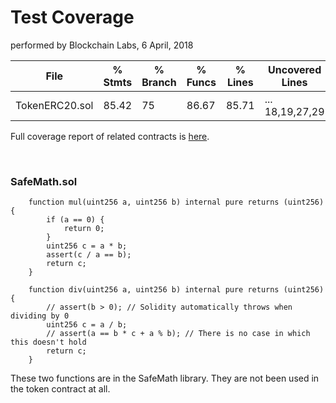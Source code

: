 # Test Coverage
performed by Blockchain Labs, 6 April, 2018



File             |  % Stmts | % Branch |  % Funcs |  % Lines |Uncovered Lines |
-----------------|----------|----------|----------|----------|----------------|
  TokenERC20.sol |    85.42 |       75 |    86.67 |    85.71 |... 18,19,27,29 |



Full coverage report of related contracts is [here](https://github.com/BlockchainLabsNZ/etheal-contracts/tree/audit/audit/coverage).

<br>

### SafeMath.sol

```
    function mul(uint256 a, uint256 b) internal pure returns (uint256) {
        if (a == 0) {
            return 0;
        }
        uint256 c = a * b;
        assert(c / a == b);
        return c;
    }
 
    function div(uint256 a, uint256 b) internal pure returns (uint256) {
        // assert(b > 0); // Solidity automatically throws when dividing by 0
        uint256 c = a / b;
        // assert(a == b * c + a % b); // There is no case in which this doesn't hold
        return c;
    }
```
These two functions are in the SafeMath library. They are not been used in the token contract at all. 
